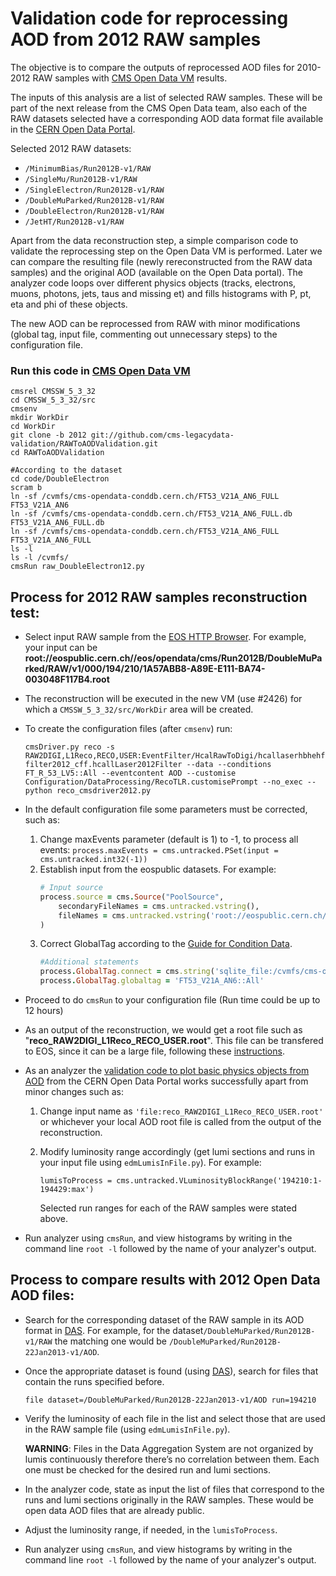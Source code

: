 # Validation code for reprocessing AOD from 2012 RAW samples

The objective is to compare the outputs of reprocessed AOD files for 2010-2012 RAW samples with [CMS Open Data VM](https://github.com/cernopendata/opendata.cern.ch/issues/2426) results.

The inputs of this analysis are a list of selected RAW samples. These will be part of the next release from the CMS Open Data team, also each of the RAW datasets selected have a corresponding AOD data format file available in the [CERN Open Data Portal](http://opendata.cern.ch/).

Selected 2012 RAW datasets:
- ``/MinimumBias/Run2012B-v1/RAW`` 
- ``/SingleMu/Run2012B-v1/RAW`` 
- ``/SingleElectron/Run2012B-v1/RAW``
- ``/DoubleMuParked/Run2012B-v1/RAW``
- ``/DoubleElectron/Run2012B-v1/RAW`` 
- ``/JetHT/Run2012B-v1/RAW`` 

Apart from the data reconstruction step, a simple comparison code to validate the reprocessing step on the Open Data VM is performed. Later we can compare the resulting file (newly rereconstructed from the RAW data samples) and the original AOD (available on the Open Data portal). The analyzer code loops over different physics objects (tracks, electrons, muons, photons, jets, taus and missing et) and fills histograms with P, pt, eta and phi of these objects.

The new AOD can be reprocessed from RAW with minor modifications (global tag, input file, commenting out unnecessary steps) to the configuration file.

### Run this code in [CMS Open Data VM](https://github.com/cernopendata/opendata.cern.ch/issues/2426)
```
cmsrel CMSSW_5_3_32
cd CMSSW_5_3_32/src
cmsenv
mkdir WorkDir
cd WorkDir
git clone -b 2012 git://github.com/cms-legacydata-validation/RAWToAODValidation.git
cd RAWToAODValidation

#According to the dataset
cd code/DoubleElectron
scram b
ln -sf /cvmfs/cms-opendata-conddb.cern.ch/FT53_V21A_AN6_FULL FT53_V21A_AN6
ln -sf /cvmfs/cms-opendata-conddb.cern.ch/FT53_V21A_AN6_FULL.db FT53_V21A_AN6_FULL.db
ln -sf /cvmfs/cms-opendata-conddb.cern.ch/FT53_V21A_AN6_FULL FT53_V21A_AN6_FULL
ls -l
ls -l /cvmfs/
cmsRun raw_DoubleElectron12.py
```

## Process for 2012 RAW samples reconstruction test:

- Select input RAW sample from the [EOS HTTP Browser](https://eospublichttp01.cern.ch/eos/opendata/cms/Run2011A/). For example, your input can be **root://eospublic.cern.ch//eos/opendata/cms/Run2012B/DoubleMuParked/RAW/v1/000/194/210/1A57ABB8-A89E-E111-BA74-003048F117B4.root**
- The reconstruction will be executed in the new VM (use #2426) for which a `CMSSW_5_3_32/src/WorkDir` area will be created.
- To create the configuration files (after `cmsenv`) run: 

   ```cmsDriver.py reco -s RAW2DIGI,L1Reco,RECO,USER:EventFilter/HcalRawToDigi/hcallaserhbhehffilter2012_cff.hcallLaser2012Filter --data --conditions FT_R_53_LV5::All --eventcontent AOD --customise Configuration/DataProcessing/RecoTLR.customisePrompt --no_exec --python reco_cmsdriver2012.py```

- In the default configuration file some parameters must be corrected, such as:
   1) Change maxEvents parameter (default is 1) to -1, to process all events: 
       ```process.maxEvents = cms.untracked.PSet(input = cms.untracked.int32(-1))```
   2) Establish input from the eospublic datasets. For example:
       ```ruby
       # Input source
       process.source = cms.Source("PoolSource",
           secondaryFileNames = cms.untracked.vstring(),
           fileNames = cms.untracked.vstring('root://eospublic.cern.ch//eos/opendata/cms/Run2012B/DoubleMuParked/RAW/v1/000/194/210/1A57ABB8-A89E-E111-BA74-003048F117B4.root')
       )
       ```
   3) Correct GlobalTag according to the [Guide for Condition Data](http://opendata.cern.ch/docs/cms-guide-for-condition-database).
       ```ruby
       #Additional statements
       process.GlobalTag.connect = cms.string('sqlite_file:/cvmfs/cms-opendata-conddb.cern.ch/FT53_V21A_AN6_FULL.db')
       process.GlobalTag.globaltag = 'FT53_V21A_AN6::All'
       ```
- Proceed to do `cmsRun` to your configuration file (Run time could be up to 12 hours)
- As an output of the reconstruction, we would get a root file such as "**reco_RAW2DIGI_L1Reco_RECO_USER.root**". This file can be transfered to EOS, since it can be a large file, following these [instructions](https://cern.service-now.com/service-portal/article.do?n=KB0001998). 
- As an analyzer the [validation code to plot basic physics objects from AOD](http://opendata.cern.ch/record/464) from the CERN Open Data Portal works successfully apart from minor changes such as:
   1) Change input name as `'file:reco_RAW2DIGI_L1Reco_RECO_USER.root'` or whichever your local AOD root file is called from the output of the reconstruction.
   2) Modify luminosity range accordingly (get lumi sections and runs in your input file using `edmLumisInFile.py`). For example: 
   
        `lumisToProcess = cms.untracked.VLuminosityBlockRange('194210:1-194429:max')`
        
       Selected run ranges for each of the RAW samples were stated above.
- Run analyzer using `cmsRun`, and view histograms by writing in the command line `root -l` followed by the name of your analyzer's output.  

## Process to compare results with 2012 Open Data AOD files:

- Search for the corresponding dataset of the RAW sample in its AOD format in [DAS](https://cmsweb.cern.ch/das/). For example, for the dataset`/DoubleMuParked/Run2012B-v1/RAW` the matching one would be `/DoubleMuParked/Run2012B-22Jan2013-v1/AOD`.

- Once the appropriate dataset is found (using [DAS](https://cmsweb.cern.ch/das/)), search for files that contain the runs specified before. 

    `file dataset=/DoubleMuParked/Run2012B-22Jan2013-v1/AOD run=194210`

- Verify the luminosity of each file in the list and select those that are used in the RAW sample file (using `edmLumisInFile.py`). 

   **WARNING**: Files in the Data Aggregation System are not organized by lumis continuously therefore there’s no correlation between them. Each one must be checked for the desired run and lumi sections.

- In the analyzer code, state as input the list of files that correspond to the runs and lumi sections originally in the RAW samples. These would be open data AOD files that are already public. 

- Adjust the luminosity range, if needed, in the `lumisToProcess`.

- Run analyzer using `cmsRun`, and view histograms by writing in the command line `root -l` followed by the name of your analyzer's output.
